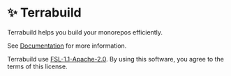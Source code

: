 # ✨ Terrabuild

Terrabuild helps you build your monorepos efficiently.

See [Documentation](https://terrabuild.io) for more information.

Terrabuild use [FSL-1.1-Apache-2.0](https://raw.githubusercontent.com/MagnusOpera/Terrabuild/main/LICENSE). By using this software, you agree to the terms of this license.
